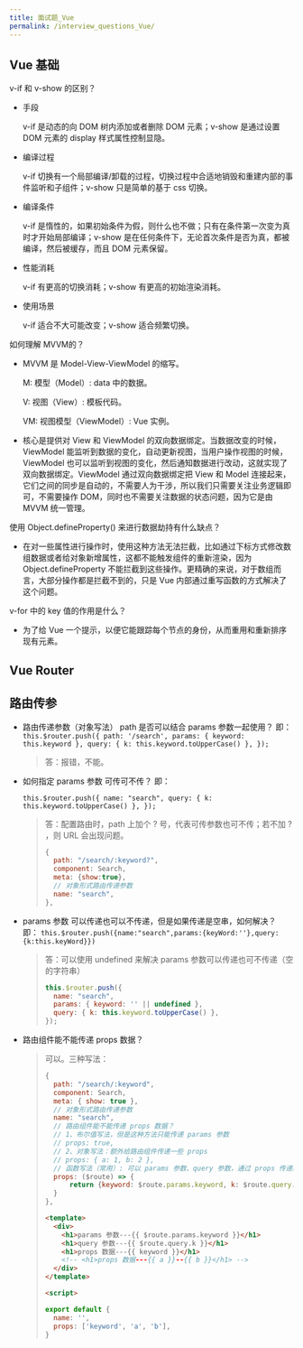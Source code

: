 ```yaml
---
title: 面试题_Vue
permalink: /interview_questions_Vue/
---
```


## Vue 基础

v-if 和 v-show 的区别？

- 手段

  v-if 是动态的向 DOM 树内添加或者删除 DOM 元素；v-show 是通过设置 DOM 元素的 display 样式属性控制显隐。

- 编译过程

  v-if 切换有一个局部编译/卸载的过程，切换过程中合适地销毁和重建内部的事件监听和子组件；v-show 只是简单的基于 css 切换。

- 编译条件

  v-if 是惰性的，如果初始条件为假，则什么也不做；只有在条件第一次变为真时才开始局部编译；v-show 是在任何条件下，无论首次条件是否为真，都被编译，然后被缓存，而且 DOM 元素保留。

- 性能消耗

  v-if 有更高的切换消耗；v-show 有更高的初始渲染消耗。

- 使用场景

  v-if 适合不大可能改变；v-show 适合频繁切换。

如何理解 MVVM的？

- MVVM 是 Model-View-ViewModel  的缩写。

   M: 模型（Model）: data 中的数据。

   V: 视图（View）: 模板代码。

   VM: 视图模型（ViewModel）: Vue 实例。
- 核心是提供对 View 和 ViewModel 的双向数据绑定。当数据改变的时候，ViewModel 能监听到数据的变化，自动更新视图，当用户操作视图的时候，ViewModel 也可以监听到视图的变化，然后通知数据进行改动，这就实现了双向数据绑定。ViewModel 通过双向数据绑定把 View 和 Model 连接起来，它们之间的同步是自动的，不需要人为干涉，所以我们只需要关注业务逻辑即可，不需要操作 DOM，同时也不需要关注数据的状态问题，因为它是由 MVVM 统一管理。

使用 Object.defineProperty() 来进行数据劫持有什么缺点？

- 在对一些属性进行操作时，使用这种方法无法拦截，比如通过下标方式修改数组数据或者给对象新增属性，这都不能触发组件的重新渲染，因为 Object.defineProperty 不能拦截到这些操作。更精确的来说，对于数组而言，大部分操作都是拦截不到的，只是 Vue 内部通过重写函数的方式解决了这个问题。

v-for 中的 key 值的作用是什么？

- 为了给 Vue 一个提示，以便它能跟踪每个节点的身份，从而重用和重新排序现有元素。

## Vue Router

## 路由传参

- 路由传递参数（对象写法） path 是否可以结合 params 参数一起使用？ 即：
  `this.$router.push({ path: '/search', params: { keyword: this.keyword }, query: { k: this.keyword.toUpperCase() }, });`

  > 答：报错，不能。
- 如何指定 params 参数 可传可不传？ 即：

  `this.$router.push({ name: "search", query: { k: this.keyword.toUpperCase() }, });`

  > 答：配置路由时，path 上加个 ? 号，代表可传参数也可不传；若不加 ? ，则 URL 会出现问题。
  >
  > ```js
  > {
  >   path: "/search/:keyword?",
  >   component: Search,
  >   meta: {show:true},
  >   // 对象形式路由传递参数
  >   name: "search",
  > },
  > ```

- params 参数 可以传递也可以不传递，但是如果传递是空串，如何解决？ 即：
   `this.$router.push({name:"search",params:{keyWord:''},query:{k:this.keyWord}})`
  > 答：可以使用 undefined 来解决 params 参数可以传递也可不传递（空的字符串）
  >
  > ```js
  > this.$router.push({
  >   name: "search",
  >   params: { keyword: '' || undefined },
  >   query: { k: this.keyword.toUpperCase() },
  > });
  > ```

- 路由组件能不能传递 props 数据？
  > 可以。三种写法：
  >
  > ```js
  > {
  >   path: "/search/:keyword",
  >   component: Search,
  >   meta: { show: true },
  >   // 对象形式路由传递参数
  >   name: "search",
  >   // 路由组件能不能传递 props 数据？
  >   // 1、布尔值写法，但是这种方法只能传递 params 参数
  >   // props: true,
  >   // 2、对象写法：额外给路由组件传递一些 props
  >   // props: { a: 1, b: 2 },
  >   // 函数写法（常用）: 可以 params 参数、query 参数，通过 props 传递给路由组件
  >   props: ($route) => {
  >       return {keyword: $route.params.keyword, k: $route.query.k};
  >   }
  > },
  > ```
  >
  > ```html
  > <template>
  >   <div>
  >     <h1>params 参数---{{ $route.params.keyword }}</h1>
  >     <h1>query 参数---{{ $route.query.k }}</h1>
  >     <h1>props 数据---{{ keyword }}</h1>
  >     <!-- <h1>props 数据---{{ a }}--{{ b }}</h1> -->
  >   </div>
  > </template>
  > 
  > <script>
  > 
  > export default { 
  >   name: '',
  >   props: ['keyword', 'a', 'b'],
  > }
  > ```
